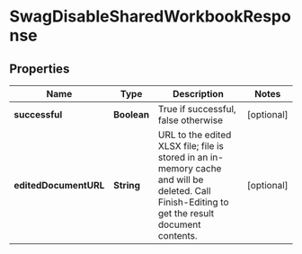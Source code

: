 
# SwagDisableSharedWorkbookResponse

## Properties
Name | Type | Description | Notes
------------ | ------------- | ------------- | -------------
**successful** | **Boolean** | True if successful, false otherwise |  [optional]
**editedDocumentURL** | **String** | URL to the edited XLSX file; file is stored in an in-memory cache and will be deleted.  Call Finish-Editing to get the result document contents. |  [optional]



